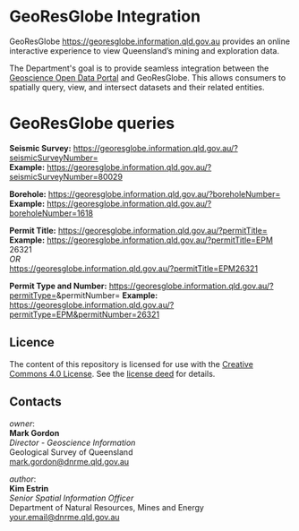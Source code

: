 # GeoResGlobe Integration
GeoResGlobe https://georesglobe.information.qld.gov.au provides an online interactive experience to view Queensland’s mining and exploration data.

The Department's goal is to provide seamless integration between the [Geoscience Open Data Portal](https://geoscience.data.qld.gov.au) and GeoResGlobe. This allows consumers to spatially query, view, and intersect datasets and their related entities.

# GeoResGlobe queries

**Seismic Survey:** https://georesglobe.information.qld.gov.au/?seismicSurveyNumber=<Survey Number>  
**Example:** https://georesglobe.information.qld.gov.au/?seismicSurveyNumber=80029  

**Borehole:** https://georesglobe.information.qld.gov.au/?boreholeNumber=<bore no>  
**Example:** https://georesglobe.information.qld.gov.au/?boreholeNumber=1618  

**Permit Title:** https://georesglobe.information.qld.gov.au/?permitTitle=<permit title>  
**Example:** https://georesglobe.information.qld.gov.au/?permitTitle=EPM 26321  
_OR_  
https://georesglobe.information.qld.gov.au/?permitTitle=EPM26321  

**Permit Type and Number:** https://georesglobe.information.qld.gov.au/?permitType=<permit type>&permitNumber=<permit number>
**Example:** https://georesglobe.information.qld.gov.au/?permitType=EPM&permitNumber=26321 

## Licence
The content of this repository is licensed for use with the [Creative Commons 4.0 License](https://creativecommons.org/licenses/by/4.0/). See the [license deed](LICENSE) for details.

## Contacts 
*owner*:  
**Mark Gordon**  
*Director - Geoscience Information*  
Geological Survey of Queensland  
<mark.gordon@dnrme.qld.gov.au>  

*author*:  
**Kim Estrin**  
*Senior Spatial Information Officer*  
Department of Natural Resources, Mines and Energy   
<your.email@dnrme.qld.gov.au>
